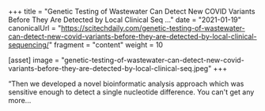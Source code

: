 +++
title = "Genetic Testing of Wastewater Can Detect New COVID Variants Before They Are Detected by Local Clinical Seq ..."
date = "2021-01-19"
canonicalUrl = "https://scitechdaily.com/genetic-testing-of-wastewater-can-detect-new-covid-variants-before-they-are-detected-by-local-clinical-sequencing/"
fragment = "content"
weight = 10

[asset]
    image = "genetic-testing-of-wastewater-can-detect-new-covid-variants-before-they-are-detected-by-local-clinical-seq.jpeg"
+++

“Then we developed a novel bioinformatic analysis approach which was 
sensitive enough to detect a single nucleotide difference. You can't get 
any more...
